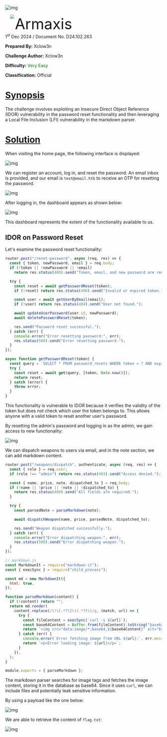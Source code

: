 ![img](../../assets/banner.png)

<img src="../../assets/htb.png" style="margin-left: 20px; zoom: 80%;" align="left" />
<font size="10">Armaxis</font><br>
1<sup>st</sup> Dec 2024 / Document No. D24.102.263

**Prepared By:** Xclow3n

**Challenge Author:** Xclow3n

**Difficulty:** <font color="green">Very Easy</font>

**Classification:** Official

# [Synopsis](#synopsis)

The challenge involves exploiting an Insecure Direct Object Reference (IDOR) vulnerability in the password reset functionality and then leveraging a Local File Inclusion (LFI) vulnerability in the markdown parser.

# [Solution](#solution)

When visiting the home page, the following interface is displayed:

![img](./assets/home.png)

We can register an account, log in, and reset the password. An email inbox is provided, and our email is `test@email.htb` to receive an OTP for resetting the password.

![img](./assets/mail.png)

After logging in, the dashboard appears as shown below:

![img](./assets/after.png)

This dashboard represents the extent of the functionality available to us.

## IDOR on Password Reset

Let's examine the password reset functionality:

```javascript
router.post("/reset-password", async (req, res) => {
  const { token, newPassword, email } = req.body;
  if (!token || !newPassword || !email)
    return res.status(400).send("Token, email, and new password are required.");

  try {
    const reset = await getPasswordReset(token);
    if (!reset) return res.status(400).send("Invalid or expired token.");

    const user = await getUserByEmail(email);
    if (!user) return res.status(404).send("User not found.");

    await updateUserPassword(user.id, newPassword);
    await deletePasswordReset(token);

    res.send("Password reset successful.");
  } catch (err) {
    console.error("Error resetting password:", err);
    res.status(500).send("Error resetting password.");
  }
});

async function getPasswordReset(token) {
  const query = `SELECT * FROM password_resets WHERE token = ? AND expires_at > ?`;
  try {
    const reset = await get(query, [token, Date.now()]);
    return reset;
  } catch (error) {
    throw error;
  }
}
```

This functionality is vulnerable to IDOR because it verifies the validity of the token but does not check which user the token belongs to. This allows anyone with a valid token to reset another user's password.

By resetting the admin's password and logging in as the admin, we gain access to new functionality:

![img](./assets/dispatch.png)

We can dispatch weapons to users via email, and in the note section, we can add markdown content.

```javascript
router.post("/weapons/dispatch", authenticate, async (req, res) => {
  const { role } = req.user;
  if (role !== "admin") return res.status(403).send("Access denied.");

  const { name, price, note, dispatched_to } = req.body;
  if (!name || !price || !note || !dispatched_to) {
    return res.status(400).send("All fields are required.");
  }

  try {
    const parsedNote = parseMarkdown(note);

    await dispatchWeapon(name, price, parsedNote, dispatched_to);

    res.send("Weapon dispatched successfully.");
  } catch (err) {
    console.error("Error dispatching weapon:", err);
    res.status(500).send("Error dispatching weapon.");
  }
});

// markdown.js
const MarkdownIt = require("markdown-it");
const { execSync } = require("child_process");

const md = new MarkdownIt({
  html: true,
});

function parseMarkdown(content) {
  if (!content) return "";
  return md.render(
    content.replace(/\!\[.*?\]\((.*?)\)/g, (match, url) => {
      try {
        const fileContent = execSync(`curl -s ${url}`);
        const base64Content = Buffer.from(fileContent).toString("base64");
        return `<img src="data:image/*;base64,${base64Content}" alt="Embedded Image">`;
      } catch (err) {
        console.error(`Error fetching image from URL ${url}:`, err.message);
        return `<p>Error loading image: ${url}</p>`;
      }
    }),
  );
}

module.exports = { parseMarkdown };
```

The markdown parser searches for image tags and fetches the image content, storing it in the database as base64. Since it uses `curl`, we can include files and potentially leak sensitive information.

By using a payload like the one below:

![img](./assets/payload.png)

We are able to retrieve the content of `flag.txt`:

![img](./assets/flag.png)
